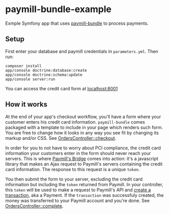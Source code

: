 # paymill-bundle-example

Exmple Symfony app that uses [paymill-bundle](https://github.com/fitmemes/paymill-bundle) to process payments.

## Setup
First enter your database and paymill credentials in `parameters.yml`. Then run:

    composer install
    app/console doctrine:database:create
    app/console doctrine:schema:update
    app/console server:run

You can access the credit card form at [localhost:8001](http://localhost:8001)

## How it works
At the end of your app's checkout workflow, you'll have a form where your customer enters his credit card information. `paymill-bundle` comes packaged with a template to include in your page which renders such form. You are free to change how it looks in any way you see fit by changing its markup and/or CSS. See [OrdersController::checkout](src/Fm/PaymillExampleBundle/Controller/OrdersController.php).

In order for you to not have to worry about PCI compliance, the credit card information your customers enter in the form should never reach your servers. This is where [Paymill's Bridge](https://www.paymill.com/en-gb/documentation-3/reference/paymill-bridge/) comes into action: it's a javascript library that makes an Ajax request to Paymill's servers containing the credit card information. The response to this request is a unique `token`.

You then submit the form to your server, excluding the credit card information but including the `token` returned from Paymill. In your controller, this `token` will be used to make a request to Paymill's API and [create a transaction](https://www.paymill.com/it-it/documentation-3/reference/api-reference/#create-new-transaction-with), aka a Payment. If the `transaction` was successfuly created, the money was transferred to your Paymill account and you're done. See [OrdersController::complete](src/Fm/PaymillExampleBundle/Controller/OrdersController.php).
